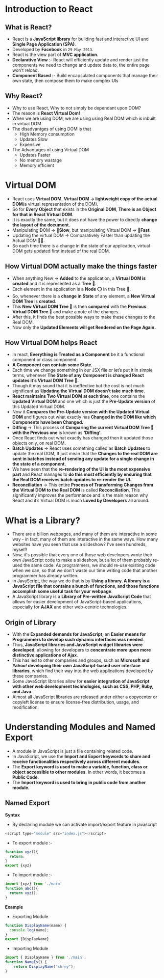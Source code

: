 # Introduction to React 

## What is React?


- React is a **JavaScript library** for building fast and interactive 
  UI and **Single Page Application (SPA)**.
- Developed by **Facebook** in `29 May 2013`.
- React is the view part of **MVC application**.
- **Declarative View** :- React will efficiently update and render just
  the components we need to change and update data to, the entire page
  won't reload.
- **Component Based** :- Build encapsulated components that manage their 
  own state, then compose them to make complex UIs


## Why React? 

- Why to use React, Why to not simply be dependant upon DOM?
- The reason is **React Virtual Dom!**
- When we are using DOM, we are using using Real DOM which is inbuilt 
  in virtual DOM.
- The disadvantges of using DOM is that
    - High Memory consumption
    - Updates Slow
    - Expensive
- The Advantages of using Virtual DOM 
    - Updates Faster
    - No memory wastage  
    - Memory efficient


#  Virtual DOM
- React uses **Virtual DOM**, **Virtual DOM -> lightweight copy of the actual DOM**(a virtual representation of the DOM).
- So for **Every Object** that exists in the **Original DOM**, **There is an Object for that in React Virtual DOM**.
- It is exactly the same, but it does not have the power to directly **change the layout of the document.**
- Manipulating DOM -> 🐌**Slow**, but manipulating Virtual DOM -> 🐎**Fast**.
- Updating the virtual DOM -> Comparatively Faster than updating the Actual DOM 🏄‍♀️.     
- So each time there is a change in the state of our application, virtual DOM gets updated first instead of the real DOM. 


## How Virtual DOM actually make the things faster

- When anything New -> **Added** to the application, a **Virtual DOM is created** and it is represented as a **Tree** 🌲.
- Each element in the application is a **Node** ⭕ in this Tree 🌲.
- So, whenever there is a **change in State** of any element, a **New Virtual DOM Tree** is **created**.
- This **New Virtual DOM Tree 🌲** is then **compared** with the **Previous Virtual DOM Tree 🌲** and make a note of the changes.
-  After this, it finds the best possible ways to make these changes to the Real DOM.
- Now only the **Updated Elements will get Rendered on the Page Again.**


## How Virtual DOM helps React

- In react, **Everything is Treated as a Component** be it a functional component or class component.
- **A Component can contain some State**.
- Each time we change something in our JSX file or let’s put it in simple terms, whenever **The State of any Component is changed React updates it’s Virtual DOM Tree 🌲.**
- Though it may sound that it is ineffective but the cost is not much significant as **Updating the Virtual DOM doesn’t take much time.**
- **React maintains Two Virtual DOM at each time**, one contains the **Updated Virtual DOM** and one which is just the **Pre-Update version** of this Updated Virtual DOM.
- Now it **Compares the Pre-Update version with the Updated Virtual DOM** and figures out what exactly has **Changed in the DOM like which Components have been Changed.**
- **Diffing** -> This process of **Comparing the current Virtual DOM Tree 🌲 with the Previous one** is known as **‘Diffing’**.
- Once React finds out what exactly has changed then it updated those objects only, on real DOM.
- **Batch Updates** -> React uses something called as **Batch Updates** to update the real DOM, It just mean that the **Changes to the real DOM are sent in batches instead of sending any update for a single change in the state of a component.** 
- We have seen that the **re-rendering of the UI is the most expensive part** and React manages to **do this most efficiently by ensuring that the Real DOM receives batch updates to re-render the UI.**
- **Reconciliation** ->  This entire **Process of Transforming Changes from the Virtual DOM to the Real DOM** is called **Reconciliation**, This significantly improves the performance and is the main reason why React and it’s Virtual DOM is much **Loved by Developers** all around.


# What is a Library?

- There are a billion webpages, and many of them are interactive in some way - in fact, many of them are interactive in the same ways. How many websites have you seen that use a slideshow? I've seen hundreds, myself!
- Now, it's possible that every one of those web developers wrote their own JavaScript code to make a slideshow, but a lot of them probably re-used the same code. As programmers, we should re-use existing code when we can, so that we don't waste our time writing code that another programmer has already written.
- In JavaScript, the way we do that is by **Using a library. A library is a JavaScript file that contains a bunch of functions, and those functions accomplish some useful task for your webpage**.
- A JavaScript library is a **Library of Pre-written JavaScript Code** that allows for easier development of JavaScript-based applications, especially for **AJAX** and other web-centric technologies.


## Origin of Library


- With the **Expanded demands for JavaScript**, an **Easier means for Programmers to develop such dynamic interfaces was needed**. 
- Thus, **JavaScript libraries and JavaScript widget libraries were developed**, allowing for developers to **concentrate more upon more distinctive applications of Ajax**.
- This has led to other companies and groups, such as **Microsoft and Yahoo! developing their own JavaScript-based user interface libraries**, which find their way into the web applications developed by these companies.
- Some JavaScript libraries allow for **easier integration of JavaScript with other web development technologies, such as CSS, PHP, Ruby, and Java**.
- Almost all JavaScript libraries are released under either a copycenter or copyleft license to ensure license-free distribution, usage, and modification.


# Understanding Modules and Named Export

- A module in JavaScript is just a file containing related code.
- In JavaScript, we use the **Import and Export keywords to share and receive functionalities respectively across different modules**.
- The **Export keyword is used to make a variable, function, class or object  accessible to other modules**. In other words, it becomes a **Public Code**.
- The **Import keyword is used to bring in public code from another module**.

## Named Export

**Syntax**
- By declaring module we can activate import/export feature in javascript
```javascript
<script type="module" src="index.js"></script>
```
- To export module :-
```javascript
function xyz(){
  return;
}
export {xyz}
```
- To import module :-
```javascript
import {xyz} from './main'
function abc(){
  return xyz();
}
```
**Example**
- Exporting Module
```javascript
function DisplayName(name) {
  console.log(name);
}
export {DisplayName}
```
- Importing Module
```javascript
import { DisplayName } from './main';
function NameIs() {
	return DisplayName("shrey");
}
```

